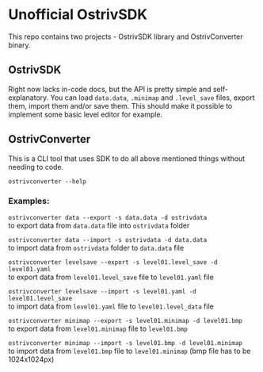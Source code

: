 # **Unofficial OstrivSDK**
This repo contains two projects - OstrivSDK library and OstrivConverter binary.

## **OstrivSDK**
Right now lacks in-code docs, but the API is pretty simple and self-explanatory. You can load `data.data`, `.minimap` and `.level_save` files, export them, import them and/or save them. This should make it possible to implement some basic level editor for example.

## **OstrivConverter**
This is a CLI tool that uses SDK to do all above mentioned things without needing to code.  

`ostrivconverter --help`  
### Examples:  
`ostrivconverter data --export -s data.data -d ostrivdata`  
to export data from `data.data` file into `ostrivdata` folder  

`ostrivconverter data --import -s ostrivdata -d data.data`  
to import data from `ostrivdata` folder to `data.data` file  

`ostrivconverter levelsave --export -s level01.level_save -d level01.yaml`  
to export data from `level01.level_save` file to `level01.yaml` file  

`ostrivconverter levelsave --import -s level01.yaml -d level01.level_save`  
to import data from `level01.yaml` file to `level01.level_data` file  

`ostrivconverter minimap --export -s level01.minimap -d level01.bmp`  
to export data from `level01.minimap` file to `level01.bmp`  

`ostrivconverter minimap --import -s level01.bmp -d level01.minimap`  
to import data from `level01.bmp` file to `level01.minimap` (bmp file has to be 1024x1024px)  